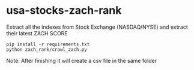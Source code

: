 # usa-stocks-zach-rank

Extract all the indexes from Stock Exchange (NASDAQ/NYSE) and extract their latest ZACH SCORE
```
pip install -r requirements.txt
python zach_rank/crawl_zach.py
```
Note: After finishing it will create a csv file in the same folder
